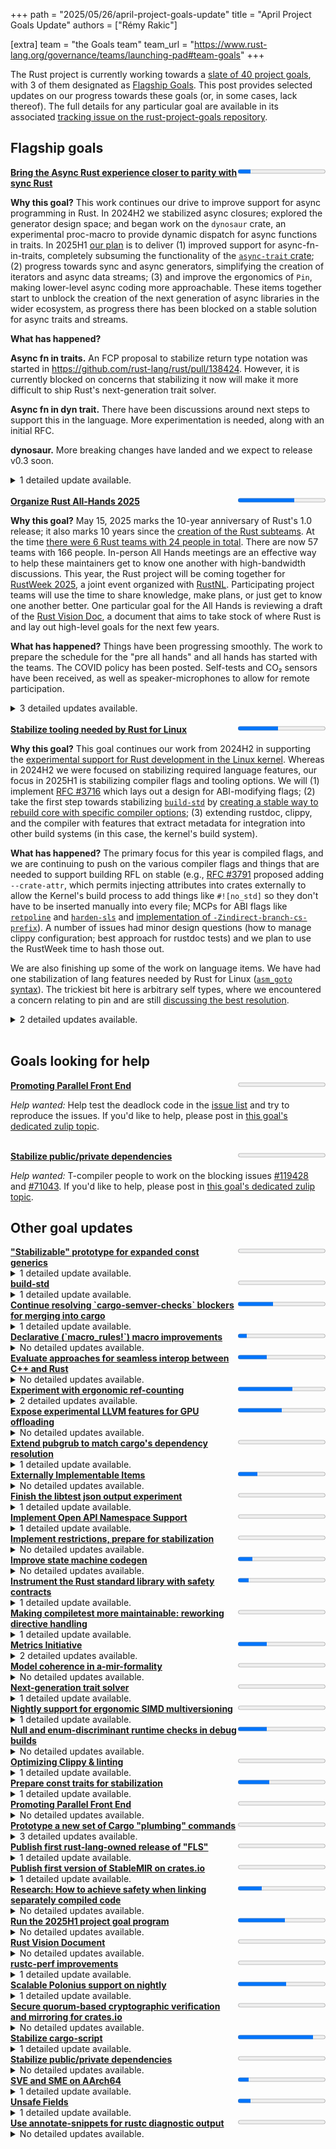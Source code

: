 +++
path = "2025/05/26/april-project-goals-update"
title = "April Project Goals Update"
authors = ["Rémy Rakic"]

[extra]
team = "the Goals team"
team_url = "https://www.rust-lang.org/governance/teams/launching-pad#team-goals"
+++

The Rust project is currently working towards a [slate of 40 project goals](https://rust-lang.github.io/rust-project-goals/2025h1/goals.html), with 3 of them designated as [Flagship Goals](https://rust-lang.github.io/rust-project-goals/2025h1/goals.html#flagship-goals). This post provides selected updates on our progress towards these goals (or, in some cases, lack thereof). The full details for any particular goal are available in its associated [tracking issue on the rust-project-goals repository](https://github.com/rust-lang/rust-project-goals/issues?q=is%3Aissue%20state%3Aopen%20label%3AC-tracking-issue).

## Flagship goals

<div style="display: flex;" class="mt2 mb3">
    <div style="flex: auto;"><a href='https://github.com/rust-lang/rust-project-goals/issues/105'><strong>Bring the Async Rust experience closer to parity with sync Rust</strong></a></div>
    <div style="flex: initial;"><progress value="5" max="34"></progress>
</div>
</div>
<!-- markdown separator --> 

**Why this goal?** This work continues our drive to improve support for async programming in Rust. In 2024H2 we stabilized async closures; explored the generator design space; and began work on the `dynosaur` crate, an experimental proc-macro to provide dynamic dispatch for async functions in traits. In 2025H1 [our plan](https://rust-lang.github.io/rust-project-goals/2025h1/async.html) is to deliver (1) improved support for async-fn-in-traits, completely subsuming the functionality of the [`async-trait` crate](https://crates.io/crates/async-trait); (2) progress towards sync and async generators, simplifying the creation of iterators and async data streams; (3) and improve the ergonomics of `Pin`, making lower-level async coding more approachable. These items together start to unblock the creation of the next generation of async libraries in the wider ecosystem, as progress there has been blocked on a stable solution for async traits and streams.

**What has happened?** 

**Async fn in traits.** An FCP proposal to stabilize return type notation was started in <https://github.com/rust-lang/rust/pull/138424>. However, it is currently blocked on concerns that stabilizing it now will make it more difficult to ship Rust's next-generation trait solver.

**Async fn in dyn trait.** There have been discussions around next steps to support this in the language. More experimentation is needed, along with an initial RFC.

**dynosaur.** More breaking changes have landed and we expect to release v0.3 soon.

<!-- markdown separator --> 


<details>
<summary>1 detailed update available.</summary>

<!-- this comment helps to convince the markdown parser to do the right thing -->


<!-- this comment helps to convince the markdown parser to do the right thing -->

<a href="https://github.com/rust-lang/rust-project-goals/issues/105#issuecomment-2896086972">Comment by @tmandry posted on 2025-05-20:</a><br>

<blockquote>

<!-- this comment helps to convince the markdown parser to do the right thing -->

**Async fn in traits.** An FCP proposal to stabilize return type notation was started in <https://github.com/rust-lang/rust/pull/138424>. However, it is currently blocked on concerns that stabilizing it now will make it more difficult to ship Rust's next-generation trait solver.

**Async fn in dyn trait.** There have been discussions around next steps to support this in the language. More experimentation is needed, along with an initial RFC.

**dynosaur.** More breaking changes have landed and we expect to release v0.3 soon.

<!-- this comment helps to convince the markdown parser to do the right thing -->

</blockquote>

</details>



<br>
<div style="display: flex;" class="mt2 mb3">
    <div style="flex: auto;"><a href='https://github.com/rust-lang/rust-project-goals/issues/263'><strong>Organize Rust All-Hands 2025</strong></a></div>
    <div style="flex: initial;"><progress value="18" max="28"></progress>
</div>
</div>
<!-- markdown separator --> 

**Why this goal?** May 15, 2025 marks the 10-year anniversary of Rust's 1.0 release; it also marks 10 years since the [creation of the Rust subteams](https://internals.rust-lang.org/t/announcing-the-subteams/2042). At the time [there were 6 Rust teams with 24 people in total](http://web.archive.org/web/20150517235608/http://www.rust-lang.org/team.html). There are now 57 teams with 166 people. In-person All Hands meetings are an effective way to help these maintainers get to know one another with high-bandwidth discussions. This year, the Rust project will be coming together for [RustWeek 2025](https://2025.rustweek.org), a joint event organized with [RustNL](https://2025.rustweek.org/about/). Participating project teams will use the time to share knowledge, make plans, or just get to know one another better. One particular goal for the All Hands is reviewing a draft of the [Rust Vision Doc](./rust-vision-doc.md), a document that aims to take stock of where Rust is and lay out high-level goals for the next few years.

**What has happened?** Things have been progressing smoothly. The work to prepare the schedule for the "pre all hands" and all hands has started with the teams. The COVID policy has been posted. Self-tests and CO₂ sensors have been received, as well as speaker-microphones to allow for remote participation.

<!-- markdown separator --> 


<details>
<summary>3 detailed updates available.</summary>

<!-- this comment helps to convince the markdown parser to do the right thing -->


<!-- this comment helps to convince the markdown parser to do the right thing -->

<a href="https://github.com/rust-lang/rust-project-goals/issues/263#issuecomment-2824692607">Comment by @m-ou-se posted on 2025-04-23:</a><br>

<blockquote>

<!-- this comment helps to convince the markdown parser to do the right thing -->

Update:

Below is the preliminary schedule for the "pre all hands" and all hands:

![Image](https://github.com/user-attachments/assets/9dd9aa14-1b37-478b-9071-3865ebac3994)

![Image](https://github.com/user-attachments/assets/4849caa8-c7af-4a9e-b1ee-75c1fafc7a6c)

![Image](https://github.com/user-attachments/assets/5888677e-3319-453c-9758-f8014954ebe6)

The last day has a lot of empty slots for now. I'm still working on filling those, but I'll leave a few empty slots to allow for flexibility during the event itself.

<!-- this comment helps to convince the markdown parser to do the right thing -->

</blockquote>


<!-- this comment helps to convince the markdown parser to do the right thing -->

<a href="https://github.com/rust-lang/rust-project-goals/issues/263#issuecomment-2824770439">Comment by @m-ou-se posted on 2025-04-23:</a><br>

<blockquote>

<!-- this comment helps to convince the markdown parser to do the right thing -->

I published our covid policy: <https://rustweek.org/covid-policy-all-hands-and-unconf/>

And got us a ton of covid self-tests and Aranet4 CO₂ sensors:

![Image](https://github.com/user-attachments/assets/09f53af5-785b-4871-b7be-06f58b1b786d)
![Image](https://github.com/user-attachments/assets/fdd79c8f-94bb-40b2-9cf9-ab949ebeb4e8)

<!-- this comment helps to convince the markdown parser to do the right thing -->

</blockquote>


<!-- this comment helps to convince the markdown parser to do the right thing -->

<a href="https://github.com/rust-lang/rust-project-goals/issues/263#issuecomment-2824783540">Comment by @m-ou-se posted on 2025-04-23:</a><br>

<blockquote>

<!-- this comment helps to convince the markdown parser to do the right thing -->

For remote attendance, I got us a bunch of Jabra Speak2 75 conferencing speaker-microphones. They are battery powered and work out-of-the-box both over USB and Bluetooth on any platform.

I'll put them near the entrance for anyone to borrow for any of the meeting rooms.

![Image](https://github.com/user-attachments/assets/1669b50d-a60c-4ba0-8e82-9f403820d0a7)

<!-- this comment helps to convince the markdown parser to do the right thing -->

</blockquote>

</details>



<br>
<div style="display: flex;" class="mt2 mb3">
    <div style="flex: auto;"><a href='https://github.com/rust-lang/rust-project-goals/issues/116'><strong>Stabilize tooling needed by Rust for Linux</strong></a></div>
    <div style="flex: initial;"><progress value="12" max="26"></progress>
</div>
</div>
<!-- markdown separator --> 

**Why this goal?** This goal continues our work from 2024H2 in supporting the [experimental support for Rust development in the Linux kernel][RFL.com]. Whereas in 2024H2 we were focused on stabilizing required language features, our focus in 2025H1 is stabilizing compiler flags and tooling options. We will (1) implement [RFC #3716] which lays out a design for ABI-modifying flags; (2) take the first step towards stabilizing [`build-std`](https://doc.rust-lang.org/cargo/reference/unstable.html#build-std) by [creating a stable way to rebuild core with specific compiler options](https://rust-lang.github.io/rust-project-goals/2025h1/build-std.html); (3) extending rustdoc, clippy, and the compiler with features that extract metadata for integration into other build systems (in this case, the kernel's build system).

[RFC #3716]: https://github.com/rust-lang/rfcs/pull/3716
[RFL.com]: https://rust-for-linux.com/
[RFL#2]: https://github.com/Rust-for-Linux/linux/issues/2

**What has happened?** The primary focus for this year is compiled flags, and we are continuing to push on the various compiler flags and things that are needed to support building RFL on stable (e.g., [RFC #3791] proposed adding `--crate-attr`, which permits injecting attributes into crates externally to allow the Kernel's build process to add things like `#![no_std]` so they don't have to be inserted manually into every file; MCPs for ABI flags like [`retpoline`](https://github.com/rust-lang/compiler-team/issues/868) and [`harden-sls`](https://github.com/rust-lang/compiler-team/issues/869) and [implementation of `-Zindirect-branch-cs-prefix`](https://github.com/rust-lang/rust/pull/140740)). A number of issues had minor design questions (how to manage clippy configuration; best approach for rustdoc tests) and we plan to use the RustWeek time to hash those out.

We are also finishing up some of the work on language items. We have had one stabilization of lang features needed by Rust for Linux ([`asm_goto` syntax](https://blog.rust-lang.org/2025/05/15/Rust-1.87.0/#asm-jumps-to-rust-code)). The trickiest bit here is arbitrary self types, where we encountered a concern relating to pin and are still [discussing the best resolution](https://rust-lang.zulipchat.com/#narrow/channel/425075-rust-for-linux/topic/2025-05-07.20meeting/near/516734641).

[RFC #3791]: https://github.com/rust-lang/rfcs/pull/3791

<!-- markdown separator --> 


<details>
<summary>2 detailed updates available.</summary>

<!-- this comment helps to convince the markdown parser to do the right thing -->


<!-- this comment helps to convince the markdown parser to do the right thing -->

<a href="https://github.com/rust-lang/rust-project-goals/issues/116#issuecomment-2894303032">Comment by @ojeda posted on 2025-05-20:</a><br>

<blockquote>

<!-- this comment helps to convince the markdown parser to do the right thing -->

Update from our 2025-04-09 meeting ([full minutes](https://hackmd.io/@rust-lang-team/rkqdLEER1l)):

  - Some progress on `arbitrary_self_types`. In particular, decided to do with respect to pin and other related cases.
  
  - `asm_goto` is solved, apart from output operands. For `asm_const`, <https://github.com/rust-lang/rust/pull/138618> is nominated.

  - ABI-modifying compiler flags: some PRs waiting review, e.g. <https://github.com/rust-lang/rust/pull/138736>.

  - `--crate-attr` RFC is up: <https://github.com/rust-lang/rfcs/pull/3791>.

  - `-Zsanitize-kcfi-arity`'s implementation PR got merged: <https://github.com/rust-lang/rust/pull/138368>. If all is good from the Linux side, a stabilization PR will be sent.

  - CFI `core::fmt` issue: <https://github.com/rust-lang/rust/issues/115199>.

  - Discussion around `bindgen`, `repr(align)` and packed types. RFC nominated for lang discussion: <https://github.com/rust-lang/rfcs/pull/3718#issuecomment-2790654254>.

<!-- this comment helps to convince the markdown parser to do the right thing -->

</blockquote>


<!-- this comment helps to convince the markdown parser to do the right thing -->

<a href="https://github.com/rust-lang/rust-project-goals/issues/116#issuecomment-2894308715">Comment by @ojeda posted on 2025-05-20:</a><br>

<blockquote>

<!-- this comment helps to convince the markdown parser to do the right thing -->

Update from our 2025-04-23 meeting ([full minutes](https://hackmd.io/@rust-lang-team/BJZ69jLkgx)):

  - Naked functions were stabilized, which could see some use in the kernel.

  - Lang discussed `#[repr(align)]` (the kernel is interested in, at least, the global one, i.e. `-Zmin-function-alignment=N`).

  - `asm_const`: @nbdd0121 will reply on the latest review comments in the implementation PR: <https://github.com/rust-lang/rust/issues/128464>.

  - `--crate-attr`: the author of the RFC (<https://github.com/rust-lang/rfcs/pull/3791>) is looking for a new owner. The RFC is in proposed FCP. Small updates to the text may be needed. Otherwise compiler probably wants to merge it. @Mark-Simulacrum to be pinged.

  - Clippy configuration etc.: @flip1995 will be at RustWeek, the plan is to discuss it there.

  - `rustdoc` extract doctests: @GuillaumeGomez and @ojeda plan to discuss it at RustWeek.

  - `-Zsanitize-kcfi-arity`: waiting on the kernel side (`tc-build` support sent).

  - CFI `core::fmt` issue: PR submitted: <https://github.com/rust-lang/rust/pull/139632>.

<!-- this comment helps to convince the markdown parser to do the right thing -->

</blockquote>

</details>


<br>

## Goals looking for help

<div style="display: flex;" class="mt2 mb3">
    <div style="flex: auto;"><a href='https://github.com/rust-lang/rust-project-goals/issues/121'><strong>Promoting Parallel Front End</strong></a></div>
    <div style="flex: initial;"><progress value="0" max="3"></progress>
</div>
</div>
<!-- markdown separator -->
<!-- markdown separator -->


<!-- markdown separator -->
*Help wanted:* Help test the deadlock code in the [issue list](https://github.com/rust-lang/rust/labels/WG-compiler-parallel) and try to reproduce the issues. If you'd like to help, please post in [this goal's dedicated zulip topic](https://rust-lang.zulipchat.com/#narrow/channel/435869-project-goals/topic/Promoting.20Parallel.20Front.20End.20.28goals.23121.29/with/506292058).
<!-- markdown separator -->


<!-- markdown separator -->

<br>
<div style="display: flex;" class="mt2 mb3">
    <div style="flex: auto;"><a href='https://github.com/rust-lang/rust-project-goals/issues/272'><strong>Stabilize public/private dependencies</strong></a></div>
    <div style="flex: initial;"><progress value="0" max="5"></progress>
</div>
</div>
<!-- markdown separator -->
<!-- markdown separator -->


<!-- markdown separator -->
*Help wanted:* T-compiler people to work on the blocking issues [#119428](https://github.com/rust-lang/rust/issues/119428) and [#71043](https://github.com/rust-lang/rust/issues/71043). If you'd like to help, please post in [this goal's dedicated zulip topic](https://rust-lang.zulipchat.com/#narrow/channel/435869-project-goals/topic/Stabilize.20public.2Fprivate.20dependencies.20.28goals.23272.29).
<!-- markdown separator -->


<!-- markdown separator -->

## Other goal updates

<div style="display: flex;" class="mt2 mb3">
    <div style="flex: auto;"><a href='https://github.com/rust-lang/rust-project-goals/issues/100'><strong>&quot;Stabilizable&quot; prototype for expanded const generics</strong></a></div>
    <div style="flex: initial;"><progress value="0" max="4"></progress>
</div>
</div>
<!-- markdown separator --> 



<!-- markdown separator --> 


<details>
<summary>1 detailed update available.</summary>

<!-- this comment helps to convince the markdown parser to do the right thing -->


<!-- this comment helps to convince the markdown parser to do the right thing -->

<a href="https://github.com/rust-lang/rust-project-goals/issues/100#issuecomment-2842025884">Comment by @BoxyUwU posted on 2025-04-30:</a><br>

<blockquote>

<!-- this comment helps to convince the markdown parser to do the right thing -->

I've a PR open to make resolving inherent assoc terms in item signatures not result in query cycles, this will be necessary for uses of inherent assoc consts in the type system under mgca. camelid is currently working on representing const items as aliases to type system consts rather than bodies like they currently are, this is necessary to implement normalization of const const aliases under mgca, it will also allow us to implement the core mgca check of const aliases in the type system being equal to valid const arguments, and also we'll be able to split out a full gca feature gate *without* that restriction.

The PR mentioned in the previous update to handle const aliases with inference variables correctly has turned into a bit of a rabbit hole. It turned out that there were *stable* issues around const evaluation and illformed constants resulting in ICEs so I've wound up trying to get those fixed and have been writing up a document explaining justification for a breaking change there. 

<!-- this comment helps to convince the markdown parser to do the right thing -->

</blockquote>

</details>


<div style="display: flex;" class="mt2 mb3">
    <div style="flex: auto;"><a href='https://github.com/rust-lang/rust-project-goals/issues/274'><strong>build-std</strong></a></div>
    <div style="flex: initial;"><progress value="0" max="4"></progress>
</div>
</div>
<!-- markdown separator --> 



<!-- markdown separator --> 


<details>
<summary>1 detailed update available.</summary>

<!-- this comment helps to convince the markdown parser to do the right thing -->


<!-- this comment helps to convince the markdown parser to do the right thing -->

<a href="https://github.com/rust-lang/rust-project-goals/issues/274#issuecomment-2857981933">Comment by @davidtwco posted on 2025-05-07:</a><br>

<blockquote>

<!-- this comment helps to convince the markdown parser to do the right thing -->

- We've started a regular biweekly sync call with upstream stakeholders in build-std from the lang, compiler and cargo teams where we discuss aspects of our tentative design or clarify constraints.
- @adamgemmell has continued to draft our proposal for build-std, which we're discussing in our regular sync calls.
- We're hosting a session at the All Hands next week to discuss build-std.

<!-- this comment helps to convince the markdown parser to do the right thing -->

</blockquote>

</details>


<div style="display: flex;" class="mt2 mb3">
    <div style="flex: auto;"><a href='https://github.com/rust-lang/rust-project-goals/issues/104'><strong>Continue resolving &#x60;cargo-semver-checks&#x60; blockers for merging into cargo</strong></a></div>
    <div style="flex: initial;"><progress value="2" max="5"></progress>
</div>
</div>
<!-- markdown separator --> 



<!-- markdown separator --> 


<details>
<summary>1 detailed update available.</summary>

<!-- this comment helps to convince the markdown parser to do the right thing -->


<!-- this comment helps to convince the markdown parser to do the right thing -->

<a href="https://github.com/rust-lang/rust-project-goals/issues/104#issuecomment-2848816055">Comment by @obi1kenobi posted on 2025-05-03:</a><br>

<blockquote>

<!-- this comment helps to convince the markdown parser to do the right thing -->

We encountered some speedbumps this month.

TL;DR:
- While working on `'static` and "outlives" bounds, we discovered Rust's ability to _imply_ bounds that are not stated explicitly at the definition site.
- Implied bounds are load-bearing for SemVer; failure to take them into account will produce _both_ false-positives _and_ false-negatives.
- While technical limitations make it infeasible for `cargo-semver-checks` to correctly deduce implied bounds, `rustc` has this capability internally.
- We have [asked the rustdoc team](https://rust-lang.zulipchat.com/#narrow/channel/266220-t-rustdoc/topic/Show.20implied.20bounds.20in.20rustdoc.20JSON/near/515146429) to expose implied bounds in rustdoc JSON by using those `rustc` internal APIs.

There are some good news as well, though! While looking at the `#[target_feature]` attribute:
- We discovered previously-undocumented SemVer hazards.
- We [discovered a case of unsoundness](https://github.com/rust-lang/rust/issues/139368) when that attribute is used on trait methods.
- With the help of contributors and the rustdoc team, rustdoc JSON began including additional information that will help future `cargo-semver-checks` versions catch those SemVer hazards.

<!-- this comment helps to convince the markdown parser to do the right thing -->

</blockquote>

</details>


<div style="display: flex;" class="mt2 mb3">
    <div style="flex: auto;"><a href='https://github.com/rust-lang/rust-project-goals/issues/252'><strong>Declarative (&#x60;macro_rules!&#x60;) macro improvements</strong></a></div>
    <div style="flex: initial;"><progress value="3" max="29"></progress>
</div>
</div>
<!-- markdown separator --> 



<!-- markdown separator --> 


<!-- this comment helps to convince the markdown parser to do the right thing -->

<details>
<summary>No detailed updates available.</summary>
</details>


<div style="display: flex;" class="mt2 mb3">
    <div style="flex: auto;"><a href='https://github.com/rust-lang/rust-project-goals/issues/253'><strong>Evaluate approaches for seamless interop between C++ and Rust</strong></a></div>
    <div style="flex: initial;"><progress value="2" max="6"></progress>
</div>
</div>
<!-- markdown separator --> 



<!-- markdown separator --> 


<!-- this comment helps to convince the markdown parser to do the right thing -->

<details>
<summary>No detailed updates available.</summary>
</details>


<div style="display: flex;" class="mt2 mb3">
    <div style="flex: auto;"><a href='https://github.com/rust-lang/rust-project-goals/issues/107'><strong>Experiment with ergonomic ref-counting</strong></a></div>
    <div style="flex: initial;"><progress value="5" max="8"></progress>
</div>
</div>
<!-- markdown separator --> 



<!-- markdown separator --> 


<details>
<summary>2 detailed updates available.</summary>

<!-- this comment helps to convince the markdown parser to do the right thing -->


<!-- this comment helps to convince the markdown parser to do the right thing -->

<a href="https://github.com/rust-lang/rust-project-goals/issues/107#issuecomment-2786926399">Comment by @nikomatsakis posted on 2025-04-08:</a><br>

<blockquote>

<!-- this comment helps to convince the markdown parser to do the right thing -->

In reviewing <https://github.com/rust-lang/rust/pull/138628>, we realized that the tests were not behaving as expected because they were running in Rust 2015 which had distinct capture rules. My [suggestion](https://github.com/rust-lang/rust/pull/138628#pullrequestreview-2750344682) was to limit the `use` keyword (or at least use closures...) to Rust 2021 so as to avoid having to think about how it interacts with earlier capture rules (as well as potential migrations). I believe this follows from the Edition axiom that [Editions are meant to be adopted](https://rust-lang.github.io/rfcs/3085-edition-2021.html#editions-are-meant-to-be-adopted).

There is an interesting tension with [Rust should feel like one language](https://rust-lang.github.io/rfcs/3085-edition-2021.html#rust-should-feel-like-one-language). My feeling is that there is a missing tenet: the reason we do editions and not fine-grained features is because we wish to avoid combianotoric explosion, where odd combinations of features can lead to untested scenarios. But that is exactly what would be happening here if we allow `use` on older editions. So I think the rule should be that you make new features available on older editions *up until the point where they interact with something that changed* -- in this case, `use` closures interact with the closure capture rules which changed in Rust 2021, so we should limit this feature to Rust 2021 and newer.

Put another way, you should never have to go back and modify an edition migration to work differently. That suggestions you are attempting to push the feature too far back.

<!-- this comment helps to convince the markdown parser to do the right thing -->

</blockquote>


<!-- this comment helps to convince the markdown parser to do the right thing -->

<a href="https://github.com/rust-lang/rust-project-goals/issues/107#issuecomment-2843027977">Comment by @spastorino posted on 2025-04-30:</a><br>

<blockquote>

<!-- this comment helps to convince the markdown parser to do the right thing -->

We've modified codegen so that we guarantee that `x.use` will do a copy if `X: Copy` is true after monomorphization. Before this change the desugaring to `clone` occurred only before monomorphization and hence it would call the `clone` method even for those instances where `X` is a `Copy` type. So with this modification we avoid such situation.

We are not working on convert `x.use` to a move rather than a clone if this is a last-use.

<!-- this comment helps to convince the markdown parser to do the right thing -->

</blockquote>

</details>


<div style="display: flex;" class="mt2 mb3">
    <div style="flex: auto;"><a href='https://github.com/rust-lang/rust-project-goals/issues/109'><strong>Expose experimental LLVM features for GPU offloading</strong></a></div>
    <div style="flex: initial;"><progress value="2" max="4"></progress>
</div>
</div>
<!-- markdown separator --> 



<!-- markdown separator --> 


<!-- this comment helps to convince the markdown parser to do the right thing -->

<details>
<summary>No detailed updates available.</summary>
</details>


<div style="display: flex;" class="mt2 mb3">
    <div style="flex: auto;"><a href='https://github.com/rust-lang/rust-project-goals/issues/110'><strong>Extend pubgrub to match cargo&#x27;s dependency resolution</strong></a></div>
    <div style="flex: initial;"><progress value="0" max="2"></progress>
</div>
</div>
<!-- markdown separator --> 



<!-- markdown separator --> 


<details>
<summary>1 detailed update available.</summary>

<!-- this comment helps to convince the markdown parser to do the right thing -->


<!-- this comment helps to convince the markdown parser to do the right thing -->

<a href="https://github.com/rust-lang/rust-project-goals/issues/110#issuecomment-2848617679">Comment by @Eh2406 posted on 2025-05-03:</a><br>

<blockquote>

<!-- this comment helps to convince the markdown parser to do the right thing -->

I will be giving [a talk at Rust-Week](https://rustweek.org/talks/jacob/) about the history that brought us to this project/goal. Aside from preparing for that talk I have not had time for this effort.

<!-- this comment helps to convince the markdown parser to do the right thing -->

</blockquote>

</details>


<div style="display: flex;" class="mt2 mb3">
    <div style="flex: auto;"><a href='https://github.com/rust-lang/rust-project-goals/issues/254'><strong>Externally Implementable Items</strong></a></div>
    <div style="flex: initial;"><progress value="2" max="9"></progress>
</div>
</div>
<!-- markdown separator --> 



<!-- markdown separator --> 


<!-- this comment helps to convince the markdown parser to do the right thing -->

<details>
<summary>No detailed updates available.</summary>
</details>


<div style="display: flex;" class="mt2 mb3">
    <div style="flex: auto;"><a href='https://github.com/rust-lang/rust-project-goals/issues/255'><strong>Finish the libtest json output experiment</strong></a></div>
    <div style="flex: initial;"><progress value="0" max="4"></progress>
</div>
</div>
<!-- markdown separator --> 



<!-- markdown separator --> 


<details>
<summary>1 detailed update available.</summary>

<!-- this comment helps to convince the markdown parser to do the right thing -->


<!-- this comment helps to convince the markdown parser to do the right thing -->

<a href="https://github.com/rust-lang/rust-project-goals/issues/255#issuecomment-2841981003">Comment by @epage posted on 2025-04-30:</a><br>

<blockquote>

<!-- this comment helps to convince the markdown parser to do the right thing -->

- Key developments:
  - Continued efforts to clean up the existing code
  - t-testing-devex has been working out where the crates should live in preparation for publishing them ([#t-testing-devex > crate ownership @ 💬](https://rust-lang.zulipchat.com/#narrow/channel/404371-t-testing-devex/topic/crate.20ownership/near/513724212))
  - Looking to build on the work done for `test-r` and `rustest` crates as they align with the long term vision
- Blockers:
- Help wanted:

<!-- this comment helps to convince the markdown parser to do the right thing -->

</blockquote>

</details>


<div style="display: flex;" class="mt2 mb3">
    <div style="flex: auto;"><a href='https://github.com/rust-lang/rust-project-goals/issues/256'><strong>Implement Open API Namespace Support</strong></a></div>
    <div style="flex: initial;"><progress value="0" max="3"></progress>
</div>
</div>
<!-- markdown separator --> 



<!-- markdown separator --> 


<details>
<summary>1 detailed update available.</summary>

<!-- this comment helps to convince the markdown parser to do the right thing -->


<!-- this comment helps to convince the markdown parser to do the right thing -->

<a href="https://github.com/rust-lang/rust-project-goals/issues/256#issuecomment-2843397925">Comment by @eholk posted on 2025-04-30:</a><br>

<blockquote>

<!-- this comment helps to convince the markdown parser to do the right thing -->

@b-naber and I have been working on the rustc side of the implementation for this feature.

I merged <https://github.com/rust-lang/rust/pull/139647>, which adds the unstables `-Z namespaced-crates` option to the compiler and enables parsing of externs like `--extern foo::bar=libbar.rlib`. @b-naber has led the resolver changes and has a draft PR up at <https://github.com/rust-lang/rust/pull/140271>.

The implementation work has raised some [new concerns](https://github.com/rust-lang/rust/issues/122349#issuecomment-2832241624) about the overall direction, so work is ongoing to resolve those while continuing to make progress in the meantime.

<!-- this comment helps to convince the markdown parser to do the right thing -->

</blockquote>

</details>


<div style="display: flex;" class="mt2 mb3">
    <div style="flex: auto;"><a href='https://github.com/rust-lang/rust-project-goals/issues/257'><strong>Implement restrictions, prepare for stabilization</strong></a></div>
    <div style="flex: initial;"><progress value="0" max="8"></progress>
</div>
</div>
<!-- markdown separator --> 



<!-- markdown separator --> 


<!-- this comment helps to convince the markdown parser to do the right thing -->

<details>
<summary>No detailed updates available.</summary>
</details>


<div style="display: flex;" class="mt2 mb3">
    <div style="flex: auto;"><a href='https://github.com/rust-lang/rust-project-goals/issues/258'><strong>Improve state machine codegen</strong></a></div>
    <div style="flex: initial;"><progress value="1" max="6"></progress>
</div>
</div>
<!-- markdown separator --> 



<!-- markdown separator --> 


<!-- this comment helps to convince the markdown parser to do the right thing -->

<details>
<summary>No detailed updates available.</summary>
</details>


<div style="display: flex;" class="mt2 mb3">
    <div style="flex: auto;"><a href='https://github.com/rust-lang/rust-project-goals/issues/126'><strong>Instrument the Rust standard library with safety contracts</strong></a></div>
    <div style="flex: initial;"><progress value="1" max="8"></progress>
</div>
</div>
<!-- markdown separator --> 



<!-- markdown separator --> 


<details>
<summary>1 detailed update available.</summary>

<!-- this comment helps to convince the markdown parser to do the right thing -->


<!-- this comment helps to convince the markdown parser to do the right thing -->

<a href="https://github.com/rust-lang/rust-project-goals/issues/126#issuecomment-2843622028">Comment by @celinval posted on 2025-04-30:</a><br>

<blockquote>

<!-- this comment helps to convince the markdown parser to do the right thing -->

We fixed issue <https://github.com/rust-lang/rust/issues/136925> that was blocking contract annotations on constant functions, which unblocks the initial PR to add some contract annotations in the standard library (<https://github.com/rust-lang/rust/pull/136578>). The PR currently triggers a CI failure which we are investigating.

<!-- this comment helps to convince the markdown parser to do the right thing -->

</blockquote>

</details>


<div style="display: flex;" class="mt2 mb3">
    <div style="flex: auto;"><a href='https://github.com/rust-lang/rust-project-goals/issues/259'><strong>Making compiletest more maintainable: reworking directive handling</strong></a></div>
    <div style="flex: initial;"><progress value="0" max="5"></progress>
</div>
</div>
<!-- markdown separator --> 



<!-- markdown separator --> 


<details>
<summary>1 detailed update available.</summary>

<!-- this comment helps to convince the markdown parser to do the right thing -->


<!-- this comment helps to convince the markdown parser to do the right thing -->

<a href="https://github.com/rust-lang/rust-project-goals/issues/259#issuecomment-2843934346">Comment by @jieyouxu posted on 2025-05-01:</a><br>

<blockquote>

<!-- this comment helps to convince the markdown parser to do the right thing -->

Update (2025-05-01):

- Not much updates, recent compiletest changes were surrounding error annotation strictness/canonicalization and landing a new executor that doesn't depend on libtest, and I've mostly been involved in reviewing those.
- Next planned changes are first to introduce some discipline into compiletest's error handling and contributor-facing diagnostics, because configuration and directive handling currently still has a ton of random panics all over the place.

<!-- this comment helps to convince the markdown parser to do the right thing -->

</blockquote>

</details>


<div style="display: flex;" class="mt2 mb3">
    <div style="flex: auto;"><a href='https://github.com/rust-lang/rust-project-goals/issues/260'><strong>Metrics Initiative</strong></a></div>
    <div style="flex: initial;"><progress value="2" max="6"></progress>
</div>
</div>
<!-- markdown separator --> 



<!-- markdown separator --> 


<details>
<summary>2 detailed updates available.</summary>

<!-- this comment helps to convince the markdown parser to do the right thing -->


<!-- this comment helps to convince the markdown parser to do the right thing -->

<a href="https://github.com/rust-lang/rust-project-goals/issues/260#issuecomment-2810680086">Comment by @yaahc posted on 2025-04-16:</a><br>

<blockquote>

<!-- this comment helps to convince the markdown parser to do the right thing -->

Small progress update:

following the plan mentioned above plus some extra bits, I've implemented the following changes

* changed the json output to include the timestamp
* changed the file naming to ensure uniqueness and not overwrite metrics for the same crate when built with different configurations
  * previously I was piggybacking on the hash used to name artifacts in the `.cargo` or `build` directories, which in the compiler is known as `extra_filename` and is configured by cargo, but it turns out this doesn't guarantee uniqueness
  * I've replaced this with the ["Strict Version Hash"](https://rustc-dev-guide.rust-lang.org/backend/libs-and-metadata.html?highlight=stable%20version%20hash#strict-version-hash) (SVH)
    * Doing so introduced an ICE when compiling some crates with incremental compilation enabled. I've since resolved this in <https://github.com/rust-lang/rust/pull/139502> and tested this version against the top 100 crates in the ecosystem and their dependencies to verify its working
* I've been working with the infra team and they've setup a cloud instance of influxdb 3.0 and grafana, influxdb is setup, grafana in progress
* I met with both libs and lang to discuss their needs related to the unstable feature usage metrics and metrics in general

Next Steps:
* I've got everything setup for the docs.rs team to start gathering a sample dataset for which I will then upload to the server the infra team setup
* update locally hosted PoC impl to work with recent changes to metrics files and naming and validate that it's working as expected
* work on the queries for the grafana instance to setup a graph per feature showing usage over time
  * probably going to create fake usage data to with for this
* on the side I'm also looking into how much work it would be to track relative usage of various library APIs under a single feature flag (e.g. <https://github.com/rust-lang/rust/issues/139911> tracking the specific functions used)
* develop a better understanding of the expected cost of running an influxdb server

<!-- this comment helps to convince the markdown parser to do the right thing -->

</blockquote>


<!-- this comment helps to convince the markdown parser to do the right thing -->

<a href="https://github.com/rust-lang/rust-project-goals/issues/260#issuecomment-2822723527">Comment by @yaahc posted on 2025-04-22:</a><br>

<blockquote>

<!-- this comment helps to convince the markdown parser to do the right thing -->

posting this here so I can link to it in other places, I've setup the basic usage over time chart using some synthesized data that just emulates quadraticly (is that a word?) increasing feature usage for my given feature over the course of a week (the generated data starts at 0 usages per day and ends at 1000 usages per day). This  chart counts the usage over each day long period and charts those counts over a week. The dip at the end is the difference between when I generated the data, after which there is zero usage data, and when I queried it.

With this I should be ready to just upload the data once we've gathered it from docs.rs, all I need to do is polish and export the dashboards I've made from grafana to the rust-lang grafana instance, connect that instance to the rust-lang influxdb instance, and upload the data to influxdb once we've gathered it.

![Image](https://github.com/user-attachments/assets/4d3db7cf-04bc-400c-8791-ac10c402ccdf)

<!-- this comment helps to convince the markdown parser to do the right thing -->

</blockquote>

</details>


<div style="display: flex;" class="mt2 mb3">
    <div style="flex: auto;"><a href='https://github.com/rust-lang/rust-project-goals/issues/122'><strong>Model coherence in a-mir-formality</strong></a></div>
    <div style="flex: initial;"><progress value="0" max="6"></progress>
</div>
</div>
<!-- markdown separator --> 



<!-- markdown separator --> 


<!-- this comment helps to convince the markdown parser to do the right thing -->

<details>
<summary>No detailed updates available.</summary>
</details>


<div style="display: flex;" class="mt2 mb3">
    <div style="flex: auto;"><a href='https://github.com/rust-lang/rust-project-goals/issues/113'><strong>Next-generation trait solver</strong></a></div>
    <div style="flex: initial;"><progress value="0" max="4"></progress>
</div>
</div>
<!-- markdown separator --> 



<!-- markdown separator --> 


<details>
<summary>1 detailed update available.</summary>

<!-- this comment helps to convince the markdown parser to do the right thing -->


<!-- this comment helps to convince the markdown parser to do the right thing -->

<a href="https://github.com/rust-lang/rust-project-goals/issues/113#issuecomment-2846022991">Comment by @lcnr posted on 2025-05-01:</a><br>

<blockquote>

<!-- this comment helps to convince the markdown parser to do the right thing -->

We've made a lot of progress over the last 1.5 months. My change to opaque types in borrowck is pretty much done now: <https://github.com/rust-lang/rust/pull/139587>. It still needs some cleanup and an FCP to actually merge. We've already merged multiple cleanups on the way here.

We then started to test crater with the `-Znext-solver=globally`. @compiler-errors and me encountered and merged the fixes for 13 issues since then: <https://github.com/rust-lang/rust/pull/139791> <https://github.com/rust-lang/rust/pull/139798> <https://github.com/rust-lang/rust/pull/140236> <https://github.com/rust-lang/rust/pull/139900> <https://github.com/rust-lang/rust/pull/139828> <https://github.com/rust-lang/rust/pull/139774> <https://github.com/rust-lang/rust/pull/139762> <https://github.com/rust-lang/rust/pull/139789> <https://github.com/rust-lang/rust/pull/138845> <https://github.com/rust-lang/rust/pull/140306> <https://github.com/rust-lang/rust/pull/140305> <https://github.com/rust-lang/rust/pull/140276 <https://github.com/rust-lang/rust/pull/140302>. @Nadrieril was also helpful by minimizing an encountered issue.

With these improvements and multiple in-flight changes we're now at significantly less than 100 remaining regressions in the top 10000 crates and have started the first complete crater run today. We are using a single PR for all crater runs. Check out <https://github.com/rust-lang/rust/pull/133502> for the current status and the stack of in-flight changes. 

<!-- this comment helps to convince the markdown parser to do the right thing -->

</blockquote>

</details>


<div style="display: flex;" class="mt2 mb3">
    <div style="flex: auto;"><a href='https://github.com/rust-lang/rust-project-goals/issues/261'><strong>Nightly support for ergonomic SIMD multiversioning</strong></a></div>
    <div style="flex: initial;"><progress value="0" max="5"></progress>
</div>
</div>
<!-- markdown separator --> 



<!-- markdown separator --> 


<details>
<summary>1 detailed update available.</summary>

<!-- this comment helps to convince the markdown parser to do the right thing -->


<!-- this comment helps to convince the markdown parser to do the right thing -->

<a href="https://github.com/rust-lang/rust-project-goals/issues/261#issuecomment-2841895996">Comment by @veluca93 posted on 2025-04-30:</a><br>

<blockquote>

<!-- this comment helps to convince the markdown parser to do the right thing -->

Key developments: nothing substantial.

<!-- this comment helps to convince the markdown parser to do the right thing -->

</blockquote>

</details>


<div style="display: flex;" class="mt2 mb3">
    <div style="flex: auto;"><a href='https://github.com/rust-lang/rust-project-goals/issues/262'><strong>Null and enum-discriminant runtime checks in debug builds</strong></a></div>
    <div style="flex: initial;"><progress value="1" max="3"></progress>
</div>
</div>
<!-- markdown separator --> 



<!-- markdown separator --> 


<!-- this comment helps to convince the markdown parser to do the right thing -->

<details>
<summary>No detailed updates available.</summary>
</details>


<div style="display: flex;" class="mt2 mb3">
    <div style="flex: auto;"><a href='https://github.com/rust-lang/rust-project-goals/issues/114'><strong>Optimizing Clippy &amp; linting</strong></a></div>
    <div style="flex: initial;"><progress value="0" max="2"></progress>
</div>
</div>
<!-- markdown separator --> 



<!-- markdown separator --> 


<details>
<summary>1 detailed update available.</summary>

<!-- this comment helps to convince the markdown parser to do the right thing -->


<!-- this comment helps to convince the markdown parser to do the right thing -->

<a href="https://github.com/rust-lang/rust-project-goals/issues/114#issuecomment-2837910940">Comment by @blyxyas posted on 2025-04-29:</a><br>

<blockquote>

<!-- this comment helps to convince the markdown parser to do the right thing -->

Monthly update!

- In [the last monthly update](https://github.com/rust-lang/rust-project-goals/issues/114#issuecomment-2730435572) we saw the impact that [interning symbols](https://doc.rust-lang.org/nightly/nightly-rustc/rustc_span/symbol/struct.Symbol.html#method.intern) had on the program's performance. An effort to minimize this via a pre-interning symbol mechanism has been implemented in <https://github.com/rust-lang/rust-clippy/pull/14650> and <https://github.com/rust-lang/rust/pull/138682>

- We're phasing out the old ["str path"](https://doc.rust-lang.org/nightly/nightly-rustc/clippy_utils/fn.match_def_path.html) infrastructure into a new lazy alternative. <https://github.com/rust-lang/rust-clippy/pull/14705>

- We're currently in the effort to optimize some documentation lints that took up to 15% of the Clippy runtime (depending on how much documentation for each line of code you had.) See <https://github.com/rust-lang/rust-clippy/pull/14693>

- We've also been experimenting with lots of new possibilities, mainly on parallel lints. Although they currently are not performance improvements, there are some great hope put into them.

- Memory consumption and branch mispredictions are being monitored, they do not seem out of the ordinary.

- Monitoring cache misses and references, turns out that about 31% of cache references (792m found) are cache misses (253m found) in some benchmarks. We will check what's behind those numbers and if they can be improved.

This has been a great month for performance!

<!-- this comment helps to convince the markdown parser to do the right thing -->

</blockquote>

</details>


<div style="display: flex;" class="mt2 mb3">
    <div style="flex: auto;"><a href='https://github.com/rust-lang/rust-project-goals/issues/106'><strong>Prepare const traits for stabilization</strong></a></div>
    <div style="flex: initial;"><progress value="5" max="14"></progress>
</div>
</div>
<!-- markdown separator --> 



<!-- markdown separator --> 


<details>
<summary>1 detailed update available.</summary>

<!-- this comment helps to convince the markdown parser to do the right thing -->


<!-- this comment helps to convince the markdown parser to do the right thing -->

<a href="https://github.com/rust-lang/rust-project-goals/issues/106#issuecomment-2841950116">Comment by @oli-obk posted on 2025-04-30:</a><br>

<blockquote>

<!-- this comment helps to convince the markdown parser to do the right thing -->

No updates

<!-- this comment helps to convince the markdown parser to do the right thing -->

</blockquote>

</details>


<div style="display: flex;" class="mt2 mb3">
    <div style="flex: auto;"><a href='https://github.com/rust-lang/rust-project-goals/issues/121'><strong>Promoting Parallel Front End</strong></a></div>
    <div style="flex: initial;"><progress value="0" max="3"></progress>
</div>
</div>
<!-- markdown separator --> 



<!-- markdown separator --> 


<!-- this comment helps to convince the markdown parser to do the right thing -->

<details>
<summary>No detailed updates available.</summary>
</details>


<div style="display: flex;" class="mt2 mb3">
    <div style="flex: auto;"><a href='https://github.com/rust-lang/rust-project-goals/issues/264'><strong>Prototype a new set of Cargo &quot;plumbing&quot; commands</strong></a></div>
    <div style="flex: initial;"><progress value="0" max="4"></progress>
</div>
</div>
<!-- markdown separator --> 



<!-- markdown separator --> 


<details>
<summary>3 detailed updates available.</summary>

<!-- this comment helps to convince the markdown parser to do the right thing -->


<!-- this comment helps to convince the markdown parser to do the right thing -->

<a href="https://github.com/rust-lang/rust-project-goals/issues/264#issuecomment-2841965738">Comment by @epage posted on 2025-04-30:</a><br>

<blockquote>

<!-- this comment helps to convince the markdown parser to do the right thing -->

- Key developments:
  - The [cargo-plumbing repo](https://github.com/crate-ci/cargo-plumbing)  was created to serve as the central place for collaboration on this effort
  - @ashiskumarnaik posted crate-ci/cargo-plumbing#5 for the first plumbing command
- Blockers: 
- Help wanted: 



<!-- this comment helps to convince the markdown parser to do the right thing -->

</blockquote>


<!-- this comment helps to convince the markdown parser to do the right thing -->

<a href="https://github.com/rust-lang/rust-project-goals/issues/264#issuecomment-2851032075">Comment by @ojuschugh1 posted on 2025-05-05:</a><br>

<blockquote>

<!-- this comment helps to convince the markdown parser to do the right thing -->

Hi @epage  , I am interested in working on this project. If you are still looking for someone.

<!-- this comment helps to convince the markdown parser to do the right thing -->

</blockquote>


<!-- this comment helps to convince the markdown parser to do the right thing -->

<a href="https://github.com/rust-lang/rust-project-goals/issues/264#issuecomment-2852224902">Comment by @epage posted on 2025-05-05:</a><br>

<blockquote>

<!-- this comment helps to convince the markdown parser to do the right thing -->

@ojuschugh1 iirc there is a GSoC proposal for this and we are waiting to hear whether it was accepted.  If it was, it would likely involve coordinating with them on tasks.

<!-- this comment helps to convince the markdown parser to do the right thing -->

</blockquote>

</details>


<div style="display: flex;" class="mt2 mb3">
    <div style="flex: auto;"><a href='https://github.com/rust-lang/rust-project-goals/issues/265'><strong>Publish first rust-lang-owned release of &quot;FLS&quot;</strong></a></div>
    <div style="flex: initial;"><progress value="0" max="5"></progress>
</div>
</div>
<!-- markdown separator --> 



<!-- markdown separator --> 


<details>
<summary>1 detailed update available.</summary>

<!-- this comment helps to convince the markdown parser to do the right thing -->


<!-- this comment helps to convince the markdown parser to do the right thing -->

<a href="https://github.com/rust-lang/rust-project-goals/issues/265#issuecomment-2847874500">Comment by @JoelMarcey posted on 2025-05-02:</a><br>

<blockquote>

<!-- this comment helps to convince the markdown parser to do the right thing -->

Key Developments: The FLS repo has officially been transferred from Ferrous to the Rust Project. <https://github.com/rust-lang/fls> is now live. 

Next step: Integrate the FLS with the Rust build system in order to support publishing within project processes.

Blockers: None yet. The build system integration could create some support requests, however.

<!-- this comment helps to convince the markdown parser to do the right thing -->

</blockquote>

</details>


<div style="display: flex;" class="mt2 mb3">
    <div style="flex: auto;"><a href='https://github.com/rust-lang/rust-project-goals/issues/266'><strong>Publish first version of StableMIR on crates.io</strong></a></div>
    <div style="flex: initial;"><progress value="0" max="6"></progress>
</div>
</div>
<!-- markdown separator --> 



<!-- markdown separator --> 


<details>
<summary>1 detailed update available.</summary>

<!-- this comment helps to convince the markdown parser to do the right thing -->


<!-- this comment helps to convince the markdown parser to do the right thing -->

<a href="https://github.com/rust-lang/rust-project-goals/issues/266#issuecomment-2842836236">Comment by @celinval posted on 2025-04-30:</a><br>

<blockquote>

<!-- this comment helps to convince the markdown parser to do the right thing -->

We have started the refactoring. @makai410 has moved all the existing code into a single crate and they have started moving things around.

<!-- this comment helps to convince the markdown parser to do the right thing -->

</blockquote>

</details>


<div style="display: flex;" class="mt2 mb3">
    <div style="flex: auto;"><a href='https://github.com/rust-lang/rust-project-goals/issues/267'><strong>Research: How to achieve safety when linking separately compiled code</strong></a></div>
    <div style="flex: initial;"><progress value="3" max="11"></progress>
</div>
</div>
<!-- markdown separator --> 



<!-- markdown separator --> 


<!-- this comment helps to convince the markdown parser to do the right thing -->

<details>
<summary>No detailed updates available.</summary>
</details>


<div style="display: flex;" class="mt2 mb3">
    <div style="flex: auto;"><a href='https://github.com/rust-lang/rust-project-goals/issues/268'><strong>Run the 2025H1 project goal program</strong></a></div>
    <div style="flex: initial;"><progress value="7" max="13"></progress>
</div>
</div>
<!-- markdown separator --> 



<!-- markdown separator --> 


<!-- this comment helps to convince the markdown parser to do the right thing -->

<details>
<summary>No detailed updates available.</summary>
</details>


<div style="display: flex;" class="mt2 mb3">
    <div style="flex: auto;"><a href='https://github.com/rust-lang/rust-project-goals/issues/269'><strong>Rust Vision Document</strong></a></div>
    <div style="flex: initial;"><progress value="0" max="4"></progress>
</div>
</div>
<!-- markdown separator --> 



<!-- markdown separator --> 


<!-- this comment helps to convince the markdown parser to do the right thing -->

<details>
<summary>No detailed updates available.</summary>
</details>


<div style="display: flex;" class="mt2 mb3">
    <div style="flex: auto;"><a href='https://github.com/rust-lang/rust-project-goals/issues/275'><strong>rustc-perf improvements</strong></a></div>
    <div style="flex: initial;"><progress value="0" max="7"></progress>
</div>
</div>
<!-- markdown separator --> 



<!-- markdown separator --> 


<details>
<summary>1 detailed update available.</summary>

<!-- this comment helps to convince the markdown parser to do the right thing -->


<!-- this comment helps to convince the markdown parser to do the right thing -->

<a href="https://github.com/rust-lang/rust-project-goals/issues/275#issuecomment-2857992478">Comment by @davidtwco posted on 2025-05-07:</a><br>

<blockquote>

<!-- this comment helps to convince the markdown parser to do the right thing -->

- @Jamesbarford has been working with @Kobzol to implement a database-backed job queueing mechanism, which will better scale to support multiple collectors and ends up being the key part of rustc-perf needing adapted to support multiple collectors.
- @Jamesbarford has also upstreamed tests for the existing queue ordering (rust-lang/rustc-perf#2072).

<!-- this comment helps to convince the markdown parser to do the right thing -->

</blockquote>

</details>


<div style="display: flex;" class="mt2 mb3">
    <div style="flex: auto;"><a href='https://github.com/rust-lang/rust-project-goals/issues/118'><strong>Scalable Polonius support on nightly</strong></a></div>
    <div style="flex: initial;"><progress value="10" max="18"></progress>
</div>
</div>
<!-- markdown separator --> 



<!-- markdown separator --> 


<details>
<summary>1 detailed update available.</summary>

<!-- this comment helps to convince the markdown parser to do the right thing -->


<!-- this comment helps to convince the markdown parser to do the right thing -->

<a href="https://github.com/rust-lang/rust-project-goals/issues/118#issuecomment-2850719303">Comment by @lqd posted on 2025-05-05:</a><br>

<blockquote>

<!-- this comment helps to convince the markdown parser to do the right thing -->

Here are the key developments for the month of April

- @amandasystems
   - extracted a handful of PRs out of the gigantic placeholder rewrite PR, to make it easier to review and land
   - <https://github.com/rust-lang/rust/pull/139960>, <https://github.com/rust-lang/rust/pull/139965>, and <https://github.com/rust-lang/rust/pull/140466>
- Tage
   - continued experimenting and making progress with the early phase of the process, and making building constraints, and traversing them per loan, lazy
   - started extracting some of that work for discussion, review, PRs, as well as writing reports for his masters thesis
- @lqd
   - continued on improving the algorithm. We're now at a point where we have an approximation of the datalog algorithm, which handles our UI tests -- except one where control flow in a loop connects to regions that are live before and after the loop: this causes a false positive that our datalog implementation used to accept (via a more comprehensive but slower approach).
   - we're currently discussing whether we can cut scope *here*, as this formulation accepts NLL problem case 3. We'll need to evaluate what limits this formulation imposes on expressiveness outside NLL problem case 3 and streaming iterators -- and whether it indeed has an easier path to becoming production ready. We'll also still try to see if it's possible to still improve the algorithm and avoid emitting errors on [issue 46589](https://github.com/rust-lang/rust/issues/46589), since we initially hoped to fix this one as well.

<!-- this comment helps to convince the markdown parser to do the right thing -->

</blockquote>

</details>


<div style="display: flex;" class="mt2 mb3">
    <div style="flex: auto;"><a href='https://github.com/rust-lang/rust-project-goals/issues/271'><strong>Secure quorum-based cryptographic verification and mirroring for crates.io</strong></a></div>
    <div style="flex: initial;"><progress value="0" max="12"></progress>
</div>
</div>
<!-- markdown separator --> 



<!-- markdown separator --> 


<!-- this comment helps to convince the markdown parser to do the right thing -->

<details>
<summary>No detailed updates available.</summary>
</details>


<div style="display: flex;" class="mt2 mb3">
    <div style="flex: auto;"><a href='https://github.com/rust-lang/rust-project-goals/issues/119'><strong>Stabilize cargo-script</strong></a></div>
    <div style="flex: initial;"><progress value="31" max="36"></progress>
</div>
</div>
<!-- markdown separator --> 



<!-- markdown separator --> 


<details>
<summary>1 detailed update available.</summary>

<!-- this comment helps to convince the markdown parser to do the right thing -->


<!-- this comment helps to convince the markdown parser to do the right thing -->

<a href="https://github.com/rust-lang/rust-project-goals/issues/119#issuecomment-2841974754">Comment by @epage posted on 2025-04-30:</a><br>

<blockquote>

<!-- this comment helps to convince the markdown parser to do the right thing -->

Key developments: 
- @fee1-dead posted rust-lang/rust#140035 for compiler support for frontmatters (which supersedes rust-lang/rust#137193)

Blockers: 

Help wanted: 

<!-- this comment helps to convince the markdown parser to do the right thing -->

</blockquote>

</details>


<div style="display: flex;" class="mt2 mb3">
    <div style="flex: auto;"><a href='https://github.com/rust-lang/rust-project-goals/issues/272'><strong>Stabilize public/private dependencies</strong></a></div>
    <div style="flex: initial;"><progress value="0" max="5"></progress>
</div>
</div>
<!-- markdown separator --> 



<!-- markdown separator --> 


<!-- this comment helps to convince the markdown parser to do the right thing -->

<details>
<summary>No detailed updates available.</summary>
</details>


<div style="display: flex;" class="mt2 mb3">
    <div style="flex: auto;"><a href='https://github.com/rust-lang/rust-project-goals/issues/270'><strong>SVE and SME on AArch64</strong></a></div>
    <div style="flex: initial;"><progress value="2" max="16"></progress>
</div>
</div>
<!-- markdown separator --> 



<!-- markdown separator --> 


<details>
<summary>1 detailed update available.</summary>

<!-- this comment helps to convince the markdown parser to do the right thing -->


<!-- this comment helps to convince the markdown parser to do the right thing -->

<a href="https://github.com/rust-lang/rust-project-goals/issues/270#issuecomment-2857967334">Comment by @davidtwco posted on 2025-05-07:</a><br>

<blockquote>

<!-- this comment helps to convince the markdown parser to do the right thing -->

- We've resolved a handful of rounds of feedback on rust-lang/rust#137944 from @oli-obk, @lcnr  and @fee1-dead; resolved issues from a crater run (bar one); and worked to decrease the performance regression.
  - We've removed the constness parts of the patch to make it smaller and easier to review. Constness will come in a Part II. 
  - There's currently a -1% mean regression (min 0.1%, max 5.3%) that we're working to improve, but starting to run out of ideas. Regressions are just a consequence of the compiler having to prove more things with the addition of `MetaSized` bounds, rather than hot spots in newly introduced code.
  - Given the large impact of the change, we ran a crater run and found three distinct issues, two have been fixed. The remaining issue is a overflow in a single niche crate which we're working out how we can resolve.
  - We're largely just waiting on hearing from our reviewers what would be needed to see this change land. 
- We've not made any changes to the Sized Hierarchy RFC, there's a small amount of discussion which will be responded to once the implementation has landed.
- We're working on changes to the SVE RFC which further clarifies that the language changes are decided by the Sized RFC and that the SVE RFC is only proposing the forever-unstable `repr(scalable)` attribute which are non-`const Sized` and lower to `vscale` in LLVM.

<!-- this comment helps to convince the markdown parser to do the right thing -->

</blockquote>

</details>


<div style="display: flex;" class="mt2 mb3">
    <div style="flex: auto;"><a href='https://github.com/rust-lang/rust-project-goals/issues/273'><strong>Unsafe Fields</strong></a></div>
    <div style="flex: initial;"><progress value="1" max="7"></progress>
</div>
</div>
<!-- markdown separator --> 



<!-- markdown separator --> 


<details>
<summary>1 detailed update available.</summary>

<!-- this comment helps to convince the markdown parser to do the right thing -->


<!-- this comment helps to convince the markdown parser to do the right thing -->

<a href="https://github.com/rust-lang/rust-project-goals/issues/273#issuecomment-2815572055">Comment by @jswrenn posted on 2025-04-18:</a><br>

<blockquote>

<!-- this comment helps to convince the markdown parser to do the right thing -->

**Key developments:** After the last lang team meeting, Ralf observed that the additive/subtractive dichotomy (and its attendant design concerns w.r.t. `Drop`) could be sidestepped, since a field type *already* cannot be put into an unsound-to-drop state without unsafe code. With this observation, we can reduce field safety tooling to two rules:

1. a field should be marked unsafe if it carries a safety invariant (of any kind)
2. a field marked `unsafe` is unsafe to use

The RFC now reflects this design and has more or less reached a fixed point. Ongoing discussion on the RFC is now mostly limited to weighing this design against a proposed alternative that mixes syntactically knobs and wrapper types. The RFC would benefit from formal review by @rust-lang/lang.

<!-- this comment helps to convince the markdown parser to do the right thing -->

</blockquote>

</details>


<div style="display: flex;" class="mt2 mb3">
    <div style="flex: auto;"><a href='https://github.com/rust-lang/rust-project-goals/issues/123'><strong>Use annotate-snippets for rustc diagnostic output</strong></a></div>
    <div style="flex: initial;"><progress value="0" max="13"></progress>
</div>
</div>
<!-- markdown separator --> 



<!-- markdown separator --> 


<!-- this comment helps to convince the markdown parser to do the right thing -->

<details>
<summary>No detailed updates available.</summary>
</details>


